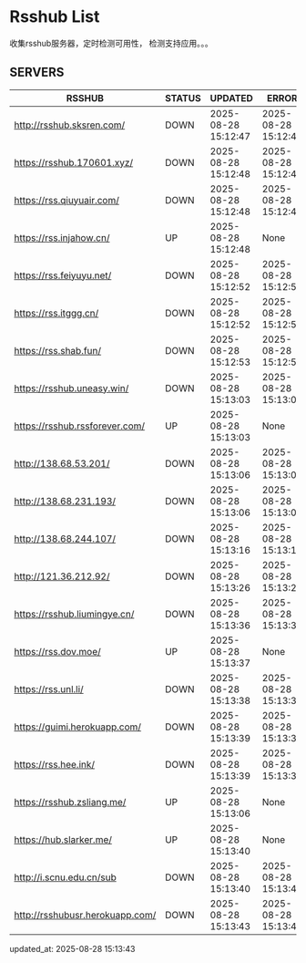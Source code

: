 # Rsshub List

收集rsshub服务器，定时检测可用性， 检测支持应用。。。


## SERVERS

|  RSSHUB   | STATUS  | UPDATED  | ERROR  | TWITTER |  
|  ----  | ----  | ----  | ----  | ---- |  
| http://rsshub.sksren.com/ | DOWN | 2025-08-28 15:12:47 | 2025-08-28 15:12:47 |  
| https://rsshub.170601.xyz/ | DOWN | 2025-08-28 15:12:48 | 2025-08-28 15:12:48 |  
| https://rss.qiuyuair.com/ | DOWN | 2025-08-28 15:12:48 | 2025-08-28 15:12:48 |  
| https://rss.injahow.cn/ | UP | 2025-08-28 15:12:48 | None ||  
| https://rss.feiyuyu.net/ | DOWN | 2025-08-28 15:12:52 | 2025-08-28 15:12:52 |  
| https://rss.itggg.cn/ | DOWN | 2025-08-28 15:12:52 | 2025-08-28 15:12:52 |  
| https://rss.shab.fun/ | DOWN | 2025-08-28 15:12:53 | 2025-08-28 15:12:53 |  
| https://rsshub.uneasy.win/ | DOWN | 2025-08-28 15:13:03 | 2025-08-28 15:13:03 |  
| https://rsshub.rssforever.com/ | UP | 2025-08-28 15:13:03 | None ||  
| http://138.68.53.201/ | DOWN | 2025-08-28 15:13:06 | 2025-08-28 15:13:06 |  
| http://138.68.231.193/ | DOWN | 2025-08-28 15:13:06 | 2025-08-28 15:13:06 |  
| http://138.68.244.107/ | DOWN | 2025-08-28 15:13:16 | 2025-08-28 15:13:16 |  
| http://121.36.212.92/ | DOWN | 2025-08-28 15:13:26 | 2025-08-28 15:13:26 |  
| https://rsshub.liumingye.cn/ | DOWN | 2025-08-28 15:13:36 | 2025-08-28 15:13:36 |  
| https://rss.dov.moe/ | UP | 2025-08-28 15:13:37 | None ||  
| https://rss.unl.li/ | DOWN | 2025-08-28 15:13:38 | 2025-08-28 15:13:38 |  
| https://guimi.herokuapp.com/ | DOWN | 2025-08-28 15:13:39 | 2025-08-28 15:13:39 |  
| https://rss.hee.ink/ | DOWN | 2025-08-28 15:13:39 | 2025-08-28 15:13:39 |  
| https://rsshub.zsliang.me/ | UP | 2025-08-28 15:13:06 | None |OK|  
| https://hub.slarker.me/ | UP | 2025-08-28 15:13:40 | None ||  
| http://i.scnu.edu.cn/sub | DOWN | 2025-08-28 15:13:40 | 2025-08-28 15:13:40 |  
| http://rsshubusr.herokuapp.com/ | DOWN | 2025-08-28 15:13:43 | 2025-08-28 15:13:43 |  
  

updated_at: 2025-08-28 15:13:43  
